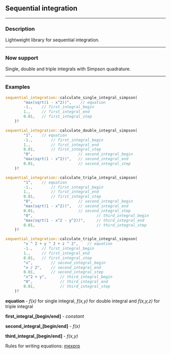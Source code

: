## Sequential integration
___
### Description

Lightweight library for sequential integration.
___
### Now support

Single, double and triple integrals with Simpson quadrature.
___
### Examples
```rust
sequential_integration::calculate_single_integral_simpson(
        "max(sqrt(1 - x^2))",    // equation
        -1.,    // first_integral_begin
        1.,     // first_integral_end
        0.01,   // first_integral_step
    )?
```

```rust
sequential_integration::calculate_double_integral_simpson(
        "1",    // equation
        -1.,        // first_integral_begin
        1.,         // first_integral_end
        0.01,       // first_integral_step
        "0",                    // second_integral_begin
        "max(sqrt(1 - x^2))",   // second_integral_end
        0.01,                   // second_integral_step
    )?
```

```rust
sequential_integration::calculate_triple_integral_simpson(
        "1",    // equation
        -1.,        // first_integral_begin
        1.,         // first_integral_end
        0.01,       // first_integral_step
        "0",                    // second_integral_begin
        "max(sqrt(1 - x^2))",   // second_integral_end
        0.01,                   // second_integral_step
        "0",                            // third_integral_begin
        "max(sqrt(1 - x^2 - y^2))",     // third_integral_end
        0.01,                           // third_integral_step
    )?
```

```rust
sequential_integration::calculate_triple_integral_simpson(
        "x ^ 2 + y ^ 2 + z ^ 2",    // equation
        -1.,    // first_integral_begin
        1.,     // first_integral_end
        0.01,   // first_integral_step
        "x",        // second_integral_begin
        "x / 2",    // second_integral_end
        0.01,       // second_integral_step
        "x^2 + y",      // third_integral_begin
        "0",            // third_integral_end
        0.01,           // third_integral_step
    )?
```

**equation** - _f(x)_ for single integral, _f(x,y)_ for double integral and _f(x,y,z)_ for triple integral

**first_integral_[begin/end]** - _constant_

**second_integral_[begin/end]** - _f(x)_

**third_integral_[begin/end]** - _f(x,y)_

Rules for writing equations: [mexprp](https://docs.rs/mexprp/0.3.0/mexprp/)
